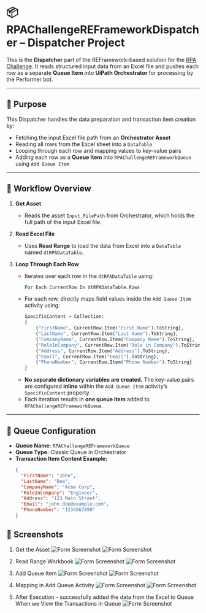 # 📦 RPAChallengeREFrameworkDispatcher – Dispatcher Project

This is the **Dispatcher** part of the REFramework-based solution for the [RPA Challenge](https://rpachallenge.com/). It reads structured input data from an Excel file and pushes each row as a separate **Queue Item** into **UiPath Orchestrator** for processing by the Performer bot.

---

## 🎯 Purpose

This Dispatcher handles the data preparation and transaction item creation by:

- Fetching the input Excel file path from an **Orchestrator Asset**
- Reading all rows from the Excel sheet into a `DataTable`
- Looping through each row and mapping values to key-value pairs
- Adding each row as a **Queue Item** into `RPAChallengeREFrameworkQueue` using `Add Queue Item`

---

## 🔄 Workflow Overview

1. **Get Asset**  
   - Reads the asset `Input_FilePath` from Orchestrator, which holds the full path of the input Excel file.

2. **Read Excel File**  
   - Uses **Read Range** to load the data from Excel into a `DataTable` named `dtRPADataTable`.

3. **Loop Through Each Row**  
   - Iterates over each row in the `dtRPADataTable` using:
     ```vb
     For Each CurrentRow In dtRPADataTable.Rows
     ```
   - For each row, directly maps field values inside the `Add Queue Item` activity using:
     ```vb
     SpecificContent → Collection:
     {
         {"FirstName", CurrentRow.Item("First Name").ToString},
         {"LastName", CurrentRow.Item("Last Name").ToString},
         {"CompanyName", CurrentRow.Item("Company Name").ToString},
         {"RoleInCompany", CurrentRow.Item("Role in Company").ToString},
         {"Address", CurrentRow.Item("Address").ToString},
         {"Email", CurrentRow.Item("Email").ToString},
         {"PhoneNumber", CurrentRow.Item("Phone Number").ToString}
     }
     ```
   - **No separate dictionary variables are created.** The key-value pairs are configured **inline** within the `Add Queue Item` activity’s `SpecificContent` property.
   - Each iteration results in **one queue item** added to `RPAChallengeREFrameworkQueue`.

---

## 🧠 Queue Configuration

- **Queue Name:** `RPAChallengeREFrameworkQueue`
- **Queue Type:** Classic Queue in Orchestrator
- **Transaction Item Content Example:**
  ```json
  {
    "FirstName": "John",
    "LastName": "Doe",
    "CompanyName": "Acme Corp",
    "RoleInCompany": "Engineer",
    "Address": "123 Main Street",
    "Email": "john.doe@example.com",
    "PhoneNumber": "1234567890"
  }

## 📸 Screenshots

1. Get the Asset
![Form Screenshot](Images/Step1.png)
![Form Screenshot](Images/Asset.png)

2. Read Range Workbook
![Form Screenshot](Images/Step2.png)
![Form Screenshot](Images/InputExcel.png)

3. Add Queue Item
![Form Screenshot](Images/Step3.png)
![Form Screenshot](Images/Queue.png)

4. Mapping in Add Queue Activity
![Form Screenshot](Images/Step4.png)
![Form Screenshot](Images/Step5.png)

5. After Execution - successfully added the data from the Excel to Queue
When we View the Transactions in Queue
![Form Screenshot](Images/ViewTransactionQueue.png)
